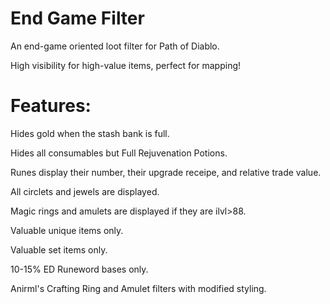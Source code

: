 # End Game Filter
An end-game oriented loot filter for Path of Diablo. 

High visibility for high-value items, perfect for mapping!

# Features:
Hides gold when the stash bank is full.

Hides all consumables but Full Rejuvenation Potions.

Runes display their number, their upgrade receipe, and relative trade value.

All circlets and jewels are displayed.

Magic rings and amulets are displayed if they are ilvl>88.

Valuable unique items only.

Valuable set items only.

10-15% ED Runeword bases only.

Anirml's Crafting Ring and Amulet filters with modified styling.
